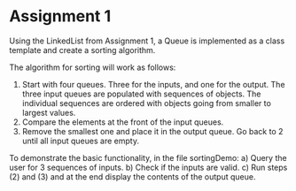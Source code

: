 # Assignment 1
Using the LinkedList from Assignment 1, a Queue is implemented as a class template and create a sorting algorithm. 

The algorithm for sorting will work as follows:
1. Start with four queues. Three for the inputs, and one for the output. The three input
queues are populated with sequences of objects. The individual sequences are ordered
with objects going from smaller to largest values.
2. Compare the elements at the front of the input queues.
3. Remove the smallest one and place it in the output queue. Go back to 2 until all input
queues are empty.

To demonstrate the basic functionality, in the file sortingDemo:
a) Query the user for 3 sequences of inputs.
b) Check if the inputs are valid.
c) Run steps (2) and (3) and at the end display the contents of the output queue.
